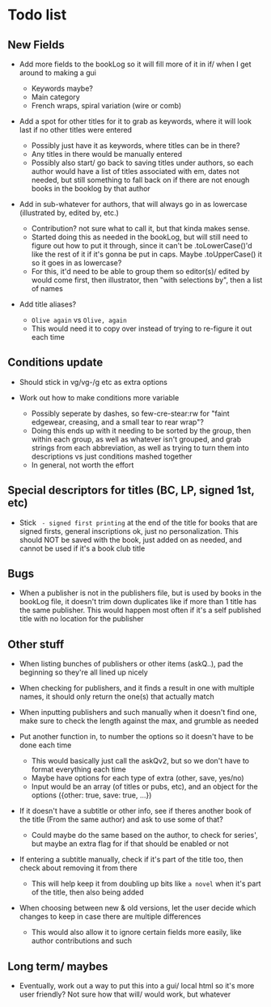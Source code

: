 # Todo list


## New Fields

- Add more fields to the bookLog so it will fill more of it in if/ when I get around to making a gui
    * Keywords maybe?
    * Main category
    * French wraps, spiral variation (wire or comb)

- Add a spot for other titles for it to grab as keywords, where it will look last if no other titles were entered
    * Possibly just have it as keywords, where titles can be in there?
    * Any titles in there would be manually entered
    * Possibly also start/ go back to saving titles under authors, so each author would have a list of titles associated
      with em, dates not needed, but still something to fall back on if there are not enough books in the booklog by that author

- Add in sub-whatever for authors, that will always go in as lowercase (illustrated by, edited by, etc.)
    * Contribution? not sure what to call it, but that kinda makes sense.
    * Started doing this as needed in the bookLog, but will still need to figure out how to put it through, since it can't be
      .toLowerCase()'d like the rest of it if it's gonna be put in caps. Maybe .toUpperCase() it so it goes in as lowercase?
    * For this, it'd need to be able to group them so editor(s)/ edited by would come first, then illustrator, then "with selections by", then a list of names

- Add title aliases?
    * `Olive again` vs `Olive, again`
    * This would need it to copy over instead of trying to re-figure it out each time


## Conditions update

- Should stick in vg/vg-/g etc as extra options

- Work out how to make conditions more variable
    * Possibly seperate by dashes, so few-cre-stear:rw for "faint edgewear, creasing, and a small tear to rear wrap"?
    * Doing this ends up with it needing to be sorted by the group, then within each group, as well as whatever isn't
      grouped, and grab strings from each abbreviation, as well as trying to turn them into descriptions vs just conditions
      mashed together
    * In general, not worth the effort


## Special descriptors for titles (BC, LP, signed 1st, etc)

- Stick ` - signed first printing` at the end of the title for books that are signed
  firsts, general inscriptions ok, just no personalization. This should NOT be saved
  with the book, just added on as needed, and cannot be used if it's a book club title


## Bugs

- When a publisher is not in the publishers file, but is used by books in the bookLog file, it doesn't trim down duplicates
  like if more than 1 title has the same publisher. This would happen most often if it's a self published title with no location for the publisher


## Other stuff

- When listing bunches of publishers or other items (askQ..), pad the beginning so they're all lined up nicely

- When checking for publishers, and it finds a result in one with multiple names, it should only return the one(s) that actually match

- When inputting publishers and such manually when it doesn't find one, make sure to check the length against the max, and grumble as needed

- Put another function in, to number the options so it doesn't have to be done each time
    * This would basically just call the askQv2, but so we don't have to format everything each time
    * Maybe have options for each type of extra (other, save, yes/no)
    * Input would be an array (of titles or pubs, etc), and an object for the options ({other: true, save: true, ...})

- If it doesn't have a subtitle or other info, see if theres another book of the title (From the same author) and ask to use some of that?
    * Could maybe do the same based on the author, to check for series', but maybe an extra flag for if that should be enabled or not

- If entering a subtitle manually, check if it's part of the title too, then check about removing it from there
    * This will help keep it from doubling up bits like `a novel` when it's part of the title, then also being added

- When choosing between new & old versions, let the user decide which changes to keep in case there are multiple differences
    * This would also allow it to ignore certain fields more easily, like author contributions and such


## Long term/ maybes

- Eventually, work out a way to put this into a gui/ local html so it's more user friendly?
  Not sure how that will/ would work, but whatever
